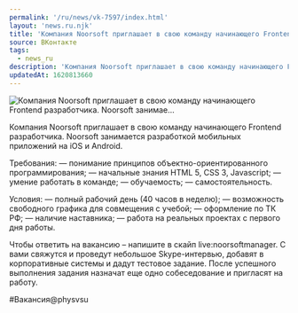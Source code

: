 ```yaml
---
permalink: '/ru/news/vk-7597/index.html'
layout: 'news.ru.njk'
title: 'Компания Noorsoft приглашает в свою команду начинающего Frontend разработчика. Noorsoft занимае…'
source: ВКонтакте
tags:
  - news_ru
description: 'Компания Noorsoft приглашает в свою команду начинающего Frontend разработчика. Noorsoft занимае…'
updatedAt: 1620813660
---
```

![Компания Noorsoft приглашает в свою команду начинающего Frontend разработчика. Noorsoft занимае…](https://sun9-41.userapi.com/sun9-29/impg/kYZMlsUDTUEKER9sdlEJwt7XmXKvq2_xi3nNQQ/DvScRd9QzWk.jpg?size=1280x720&quality=96&sign=bf35d43033211667023a7c18d1dbea04&c_uniq_tag=lYbvpR9etXkxriJmJ5M4uL4U2obBwjuHcr1QDqOJpTg&type=album)

Компания Noorsoft приглашает в свою команду начинающего Frontend разработчика. Noorsoft занимается разработкой мобильных приложений на iOS и Android.

Требования:
— понимание принципов объектно-ориентированного программирования;
— начальные знания HTML 5, CSS 3, Javascript;
— умение работать в команде;
— обучаемость;
— самостоятельность.

Условия:
— полный рабочий день (40 часов в неделю);
— возможность свободного графика для совмещения с учебой;
— оформление по ТК РФ;
— наличие наставника;
— работа на реальных проектах с первого дня работы.

Чтобы ответить на вакансию – напишите в скайп live:noorsoftmanager. С вами свяжутся и проведут небольшое Skype-интервью, добавят в корпоративные системы и дадут тестовое задание. После успешного выполнения задания назначат еще одно собеседование и пригласят на работу.

#Вакансия@physvsu
